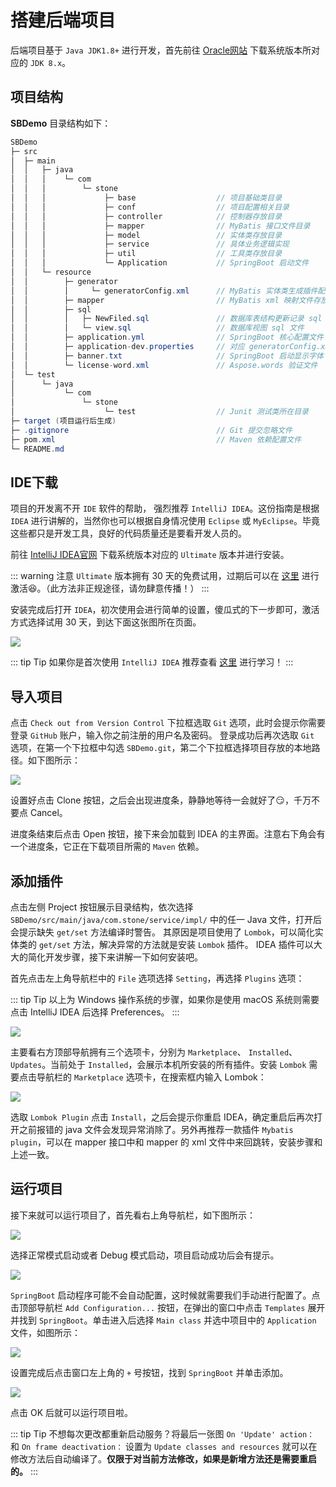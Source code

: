 # 搭建后端项目

后端项目基于 `Java JDK1.8+` 进行开发，首先前往 [Oracle网站](https://www.oracle.com/technetwork/java/javase/downloads/jdk8-downloads-2133151.html) 下载系统版本所对应的 `JDK 8.x`。

 
## 项目结构
 
**SBDemo** 目录结构如下：

``` java
SBDemo
├─ src
│  ├─ main
│  │   ├─ java
│  │   │    └─ com
│  │   │        └─ stone
│  │   │             ├─ base                  // 项目基础类目录
│  │   │             ├─ conf                  // 项目配置相关目录
│  │   │             ├─ controller            // 控制器存放目录
│  │   │             ├─ mapper                // MyBatis 接口文件目录
│  │   │             ├─ model                 // 实体类存放目录
│  │   │             ├─ service               // 具体业务逻辑实现
│  │   │             ├─ util                  // 工具类存放目录
│  │   │             └─ Application           // SpringBoot 启动文件
│  │   └─ resource
│  │        ├─ generator
│  │        │     └─ generatorConfig.xml      // MyBatis 实体类生成插件配置文件
│  │        ├─ mapper                         // MyBatis xml 映射文件存放目录
│  │        ├─ sql
│  │        │   ├─ NewFiled.sql               // 数据库表结构更新记录 sql 文件
│  │        │   └─ view.sql                   // 数据库视图 sql 文件
│  │        ├─ application.yml                // SpringBoot 核心配置文件
│  │        ├─ application-dev.properties     // 对应 generatorConfig.xml 中数据库连接
│  │        ├─ banner.txt                     // SpringBoot 启动显示字体
│  │        └─ license-word.xml               // Aspose.words 验证文件
│  └─ test
│      └─ java
│           └─ com
│               └─ stone
│                    └─ test                  // Junit 测试类所在目录
├─ target (项目运行后生成)
├─ .gitignore                                 // Git 提交忽略文件
├─ pom.xml                                    // Maven 依赖配置文件
└─ README.md
```

## IDE下载

项目的开发离不开 `IDE` 软件的帮助， 强烈推荐 `IntelliJ IDEA`。这份指南是根据 `IDEA` 进行讲解的，当然你也可以根据自身情况使用 `Eclipse` 或 `MyEclipse`。毕竟这些都只是开发工具，良好的代码质量还是要看开发人员的。

前往 [IntelliJ IDEA官网](https://www.jetbrains.com/idea/download/) 下载系统版本对应的 `Ultimate` 版本并进行安装。
 
 ::: warning 注意
 `Ultimate` 版本拥有 30 天的免费试用，过期后可以在 [这里](http://idea.lanyus.com/) 进行激活:laughing:。（此方法非正规途径，请勿肆意传播！）
 :::
 
 安装完成后打开 `IDEA`，初次使用会进行简单的设置，傻瓜式的下一步即可，激活方式选择试用 30 天，到达下面这张图所在页面。

 ![](http://ww1.sinaimg.cn/large/005yqb1Zgy1g0yy9hy9hzj31100qsmyt.jpg)
 
  ::: tip Tip
  如果你是首次使用 `IntelliJ IDEA` 推荐查看 [这里](https://github.com/judasn/IntelliJ-IDEA-Tutorial) 进行学习！
  :::
 
 ## 导入项目
 
 点击 `Check out from Version Control` 下拉框选取 `Git` 选项，此时会提示你需要登录 `GitHub` 账户，输入你之前注册的用户名及密码。
 登录成功后再次选取 `Git` 选项，在第一个下拉框中勾选 `SBDemo.git`，第二个下拉框选择项目存放的本地路径。如下图所示：
 
 ![](http://ww1.sinaimg.cn/large/005yqb1Zgy1g0yz4kwq81j310y0qudif.jpg)
 
 设置好点击 Clone 按钮，之后会出现进度条，静静地等待一会就好了:smirk:，千万不要点 Cancel。
 
 进度条结束后点击 Open 按钮，接下来会加载到 IDEA 的主界面。注意右下角会有一个进度条，它正在下载项目所需的 `Maven` 依赖。
 
 ## 添加插件
 
 点击左侧 Project 按钮展示目录结构，依次选择 `SBDemo/src/main/java/com.stone/service/impl/` 中的任一 Java 文件，打开后会提示缺失 `get/set` 方法编译时警告。
 其原因是项目使用了 `Lombok`，可以简化实体类的 `get/set` 方法，解决异常的方法就是安装 `Lombok` 插件。
 IDEA 插件可以大大的简化开发步骤，接下来讲解一下如何安装吧。  
 
 首先点击左上角导航栏中的 `File` 选项选择 `Setting`，再选择 `Plugins` 选项：
 
 ::: tip Tip
   以上为 Windows 操作系统的步骤，如果你是使用 macOS 系统则需要点击 IntelliJ IDEA 后选择 Preferences。
 :::
 
 ![](http://ww1.sinaimg.cn/large/005yqb1Zgy1g0zs1ahsyaj31k812o7at.jpg)
 
 主要看右方顶部导航拥有三个选项卡，分别为 `Marketplace`、 `Installed`、 `Updates`。当前处于 `Installed`，会展示本机所安装的所有插件。安装 `Lombok` 需要点击导航栏的 `Marketplace` 选项卡，在搜索框内输入 Lombok：
 
 ![](http://ww1.sinaimg.cn/large/005yqb1Zgy1g0zsy6cb7xj31k812o0zw.jpg)
 
 选取 `Lombok Plugin` 点击 `Install`，之后会提示你重启 IDEA，确定重启后再次打开之前报错的 java 文件会发现异常消除了。另外再推荐一款插件 `Mybatis plugin`，可以在 mapper 接口中和 mapper 的 xml 文件中来回跳转，安装步骤和上述一致。
 
 ## 运行项目
 
 接下来就可以运行项目了，首先看右上角导航栏，如下图所示：
 
 ![](http://ww1.sinaimg.cn/large/005yqb1Zgy1g0zutgzamkj32lc1gqtk7.jpg)
 
 选择正常模式启动或者 Debug 模式启动，项目启动成功后会有提示。
 
 ![](http://ww1.sinaimg.cn/large/005yqb1Zgy1g0zuz9uy3nj32lc1gqkev.jpg)
 
 `SpringBoot` 启动程序可能不会自动配置，这时候就需要我们手动进行配置了。点击顶部导航栏 `Add Configuration...` 按钮，在弹出的窗口中点击 `Templates` 展开并找到 `SpringBoot`。单击进入后选择 `Main class` 并选中项目中的 `Application` 文件，如图所示：
 
 ![](http://ww1.sinaimg.cn/large/005yqb1Zly1g100pmltioj31ne16cq9r.jpg)
 
 设置完成后点击窗口左上角的 `+` 号按钮，找到 `SpringBoot` 并单击添加。
 
 ![](http://ww1.sinaimg.cn/large/005yqb1Zly1g100z8f5s0j31ni168wjx.jpg)
 
 点击 OK 后就可以运行项目啦。
 
 ::: tip Tip
   不想每次更改都重新启动服务？将最后一张图 `On 'Update' action：` 和 `On frame deactivation：` 设置为 `Update classes and resources` 就可以在修改方法后自动编译了。**仅限于对当前方法修改，如果是新增方法还是需要重启的。**
 ::: 